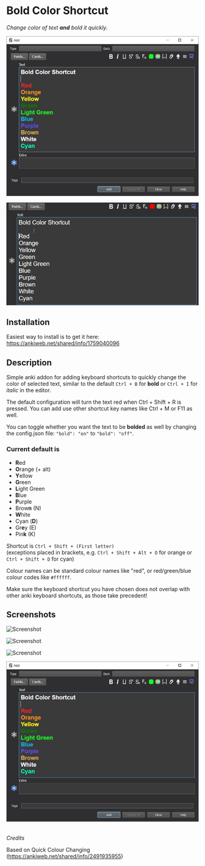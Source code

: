 # Bold Color Shortcut

_Change color of text **and** bold it quickly._

![Screenshot](https://github.com/BigFatDuck1/boldcolorshortcut-anki/blob/master/images/screenshot.png)

![Screenshot](https://github.com/BigFatDuck1/boldcolorshortcut-anki/blob/master/images/capture.gif)

## Installation

Easiest way to install is to get it here:
<https://ankiweb.net/shared/info/1759040096>

## Description

Simple anki addon for adding keyboard shortcuts to quickly change the color of selected text, similar to the default `Ctrl + B` for **bold** or `Ctrl + I` for *italic* in the editor.

The default configuration will turn the text red when Ctrl + Shift + R is pressed. You can add use other shortcut key
names like Ctrl + M or F11 as well.

You can toggle whether you want the text to be **bolded**
as well by changing the config.json file:
```"bold": "on"``` to ```"bold": "off"```.

### Current default is

* **R**ed
* **O**range (+ alt)
* **Y**ellow
* **G**reen
* **L**ight Green
* **B**lue
* **P**urple
* Brow**n** (N)
* **W**hite
* Cyan (**D**)
* Gr**e**y (E)
* Pin**k** (K)

Shortcut is `Ctrl + Shift + (First letter)`
<br>
(exceptions placed in brackets, e.g. `Ctrl + Shift + Alt + O` for orange 
or `Ctrl + Shift + D` for cyan)

Colour names can be standard colour names like "red", or red/green/blue colour codes like `#ffffff`.

Make sure the keyboard shortcut you have chosen does not overlap with other anki keyboard shortcuts, as those take
precedent!

## Screenshots

![Screenshot](https://github.com/BigFatDuck1/boldcolorshortcut-anki/blob/master/images/adrenalcortex.png)

![Screenshot](https://github.com/BigFatDuck1/boldcolorshortcut-anki/blob/master/images/olfactorycortex.png)

![Screenshot](https://github.com/BigFatDuck1/boldcolorshortcut-anki/blob/master/images/screenshot2.png)

![Screenshot](https://github.com/BigFatDuck1/boldcolorshortcut-anki/blob/master/images/screenshot.png)

\
_Credits_

Based on Quick Colour Changing (<https://ankiweb.net/shared/info/2491935955>)
